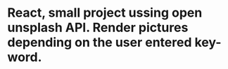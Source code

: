 # React, small project ussing open unsplash API. Render pictures depending on the user entered key-word.
